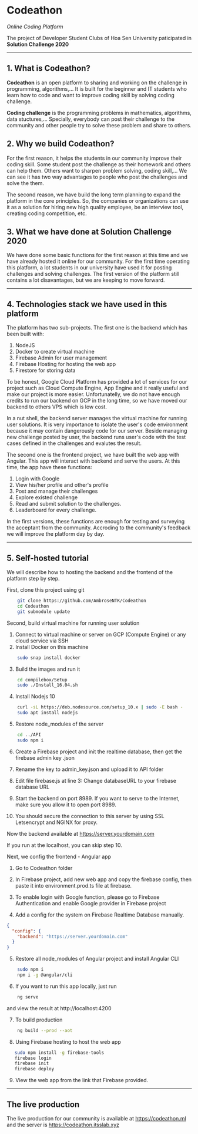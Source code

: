 # Codeathon

_Online Coding Platform_

The project of Developer Student Clubs of Hoa Sen University paticipated in **Solution Challenge 2020**

---

## 1. What is Codeathon?

**Codeathon** is an open platform to sharing and working on the challenge in programming, algorithms,... It is built for the beginner and IT students who learn how to code and want to improve coding skill by solving coding challenge.

**Coding challenge** is the programming problems in mathematics, algorithms, data stuctures,... Specially, everybody can post their challenge to the community and other people try to solve these problem and share to others.

## 2. Why we build Codeathon?

For the first reason, it helps the students in our community improve their coding skill. Some student post the challenge as their homework and others can help them. Others want to sharpen problem solving, coding skill,... We can see it has two way advantages to people who post the challenges and solve the them.

The second reason, we have build the long term planning to expand the platform in the core principles. So, the companies or organizations can use it as a solution for hiring new high quality employee, be an interview tool, creating coding competition, etc.

## 3. What we have done at Solution Challenge 2020

We have done some basic functions for the first reason at this time and we have already hosted it online for our community.
For the first time operating this platform, a lot students in our university have used it for posting challenges and solving challenges. The first version of the platform still contains a lot disavantages, but we are keeping to move forward.

---

## 4. Technologies stack we have used in this platform

The platform has two sub-projects. The first one is the backend which has been built with:

1. NodeJS
2. Docker to create virtual machine
3. Firebase Admin for user management
4. Firebase Hosting for hosting the web app
5. Firestore for storing data

To be honest, Google Cloud Platform has provided a lot of services for our project such as Cloud Compute Engine, App Engine and it really useful and make our project is more easier. Unfortunatelly, we do not have enough credits to run our backend on GCP in the long time, so we have moved our backend to others VPS which is low cost.

In a nut shell, the backend server manages the virtual machine for running user solutions. It is very importance to isolate the user's code environment because it may contain dangerously code for our server.
Beside managing new challenge posted by user, the backend runs user's code with the test cases defined in the challenges and evalutes the result.

The second one is the frontend project, we have built the web app with Angular. This app will interact with backend and serve the users.
At this time, the app have these functions:

1. Login with Google
2. View his/her profile and other's profile
3. Post and manage their challenges
4. Explore existed challenge
5. Read and submit solution to the challenges.
6. Leaderboard for every challenge.

In the first versions, these functions are enough for testing and surveying the acceptant from the community. Accroding to the community's feedback we will improve the platform day by day.

---

## 5. Self-hosted tutorial

We will describe how to hosting the backend and the frontend of the platform step by step.

First, clone this project using git

```bash
    git clone https://github.com/AmbroseNTK/Codeathon
    cd Codeathon
    git submodule update
```

Second, build virtual machine for running user solution

1. Connect to virtual machine or server on GCP (Compute Engine) or any cloud service via SSH
2. Install Docker on this machine

```bash
    sudo snap install docker
```

3. Build the images and run it

```bash
    cd compilebox/Setup
    sudo ./Install_16.04.sh
```

4. Install Nodejs 10

```bash
    curl -sL https://deb.nodesource.com/setup_10.x | sudo -E bash -
    sudo apt install nodejs
```

5. Restore node_modules of the server

```bash
    cd ../API
    sudo npm i
```

6. Create a Firebase project and init the realtime database, then get the firebase admin key .json

7. Rename the key to admin_key.json and upload it to API folder
8. Edit file firebase.js at line 3: Change databaseURL to your firebase database URL

9. Start the backend on port 8989. If you want to serve to the Internet, make sure you allow it to open port 8989.

10. You should secure the connection to this server by using SSL Letsencrypt and NGINX for proxy.

Now the backend available at https://server.yourdomain.com

If you run at the localhost, you can skip step 10.

Next, we config the frontend - Angular app

1. Go to Codeathon folder

2. In Firebase project, add new web app and copy the firebase config, then paste it into environment.prod.ts file at firebase.

3. To enable login with Google function, please go to Firebase Authentication and enable Google provider in Firebase project

4. Add a config for the system on Firebase Realtime Database manually.

```json
{
  "config": {
    "backend": "https://server.yourdomain.com"
  }
}
```

5. Restore all node_modules of Angular project and install Angular CLI

```bash
    sudo npm i
    npm i -g @angular/cli
```

6. If you want to run this app locally, just run

```bash
    ng serve
```

and view the result at http://localhost:4200

7. To build production

```bash
    ng build --prod --aot
```

8. Using Firebase hosting to host the web app

```bash
   sudo npm install -g firebase-tools
   firebase login
   firebase init
   firebase deploy
```

9. View the web app from the link that Firebase provided.

---

## The live production

The live production for our community is available at https://codeathon.ml and the server is https://codeathon.itsslab.xyz
